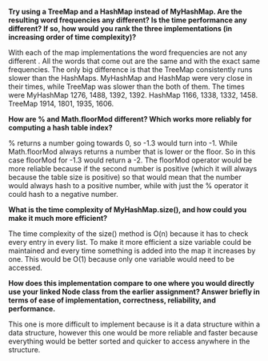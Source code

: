 ﻿**Try using a TreeMap and a HashMap instead of MyHashMap. Are the resulting word frequencies any different? Is the time performance any different? If so, how would you rank the three implementations (in increasing order of time complexity)?** 

With each of the map implementations the word frequencies are not any different . All the words that come out are the same and with the exact same frequencies. The only big difference is that the TreeMap consistently runs slower than the HashMaps. MyHashMap and HashMap were very close in their times, while TreeMap was slower than the both of them. The times were MyHashMap 1276, 1488, 1392, 1392. HashMap 1166, 1338, 1332, 1458. TreeMap 1914, 1801, 1935, 1606. 

**How are % and Math.floorMod different? Which works more reliably for computing a hash table index?**

% returns a number going towards 0, so -1.3 would turn into -1. While Math.floorMod always returns a number that is lower or the floor. So in this case floorMod for -1.3 would return a -2. The floorMod operator would be more reliable because if the second number is positive (which it will always because the table size is positive) so that would mean that the number would always hash to a positive number, while with just the % operator it could hash to a negative number. 

**What is the time complexity of MyHashMap.size(), and how could you make it much more efficient?** 

The time complexity of the size() method is O(n) because it has to check every entry in every list. To make it more efficient a size variable could be maintained and every time something is added into the map it increases by one. This would be O(1) because only one variable would need to be accessed. 

**How does this implementation compare to one where you would directly use your linked Node class from the earlier assignment? Answer briefly in terms of ease of implementation, correctness, reliability, and performance.**

This one is more difficult to implement because is it a data structure within a data structure, however this one would be more reliable and faster because everything would be better sorted and quicker to access anywhere in the structure. 
